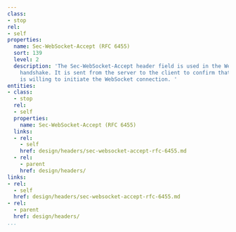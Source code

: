```yaml
---
class:
- stop
rel:
- self
properties:
  name: Sec-WebSocket-Accept (RFC 6455)
  sort: 139
  level: 2
  description: 'The Sec-WebSocket-Accept header field is used in the WebSocket opening
    handshake. It is sent from the server to the client to confirm that the server
    is willing to initiate the WebSocket connection. '
entities:
- class:
  - stop
  rel:
  - self
  properties:
    name: Sec-WebSocket-Accept (RFC 6455)
  links:
  - rel:
    - self
    href: design/headers/sec-websocket-accept-rfc-6455.md
  - rel:
    - parent
    href: design/headers/
links:
- rel:
  - self
  href: design/headers/sec-websocket-accept-rfc-6455.md
- rel:
  - parent
  href: design/headers/
...
```

